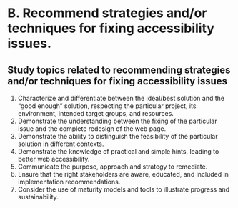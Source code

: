 # B. Recommend strategies and/or techniques for fixing accessibility issues.
## Study topics related to recommending strategies and/or techniques for fixing accessibility issues
1. Characterize and differentiate between the ideal/best solution and the “good enough” solution, respecting the particular project, its environment, intended target groups, and resources.
2. Demonstrate the understanding between the fixing of the particular issue and the complete redesign of the web page.
3. Demonstrate the ability to distinguish the feasibility of the particular solution in different contexts.
4. Demonstrate the knowledge of practical and simple hints, leading to better web accessibility.
5.	Communicate the purpose, approach and strategy to remediate.
6.	Ensure that the right stakeholders are aware, educated, and included in implementation recommendations.
7.	Consider the use of maturity models and tools to illustrate progress and sustainability.
